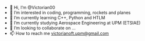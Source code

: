 - 👋 Hi, I’m @Victorian00
- 👀 I’m interested in coding, programming, rockets and planes
- 🌱 I’m currently learning C++, Python and HTLM
- 🌱 I’m currently studying Aerospace Engineering at UPM (ETSIAE)
- 💞️ I’m looking to collaborate on ...
- 📫 How to reach me victorianoft.upm@gmail.com

<!---
Victorian00/Victorian00 is a ✨ special ✨ repository because its `README.md` (this file) appears on your GitHub profile.
You can click the Preview link to take a look at your changes.
--->
